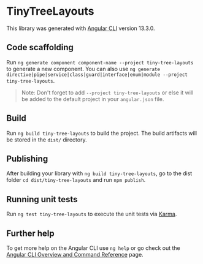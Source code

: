 # TinyTreeLayouts

This library was generated with [Angular CLI](https://github.com/angular/angular-cli) version 13.3.0.

## Code scaffolding

Run `ng generate component component-name --project tiny-tree-layouts` to generate a new component. You can also use `ng generate directive|pipe|service|class|guard|interface|enum|module --project tiny-tree-layouts`.
> Note: Don't forget to add `--project tiny-tree-layouts` or else it will be added to the default project in your `angular.json` file. 

## Build

Run `ng build tiny-tree-layouts` to build the project. The build artifacts will be stored in the `dist/` directory.

## Publishing

After building your library with `ng build tiny-tree-layouts`, go to the dist folder `cd dist/tiny-tree-layouts` and run `npm publish`.

## Running unit tests

Run `ng test tiny-tree-layouts` to execute the unit tests via [Karma](https://karma-runner.github.io).

## Further help

To get more help on the Angular CLI use `ng help` or go check out the [Angular CLI Overview and Command Reference](https://angular.io/cli) page.
